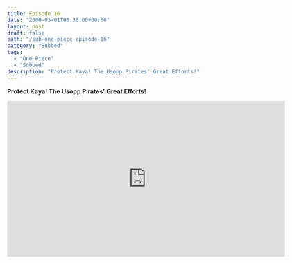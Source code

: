 ```yaml
---
title: Episode 16
date: "2000-03-01T05:30:00+00:00"
layout: post
draft: false
path: "/sub-one-piece-episode-16"
category: "Subbed"
tags:
  - "One Piece"
  - "Subbed"
description: "Protect Kaya! The Usopp Pirates' Great Efforts!"
---
```


**Protect Kaya! The Usopp Pirates' Great Efforts!**

<iframe width="640" height="360" src="https://www.fembed.com/v/1l96y44klv5" frameborder="0" marginwidth=0 marginheight=0 scrolling=no allowfullscreen></iframe>

